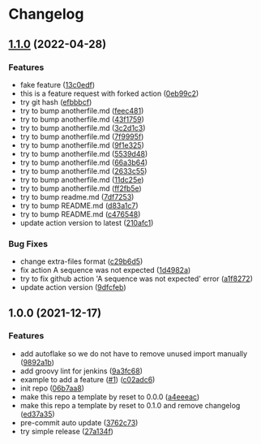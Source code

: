 # Changelog

## [1.1.0](https://github.com/goatwu1993/example-python-repo/compare/v1.0.0...v1.1.0) (2022-04-28)


### Features

* fake feature ([13c0edf](https://github.com/goatwu1993/example-python-repo/commit/13c0edf592ed4835db874c8539d84d4f36bc2900))
* this is a feature request with forked action ([0eb99c2](https://github.com/goatwu1993/example-python-repo/commit/0eb99c2074886f9becfc36920542566940188d50))
* try git hash ([efbbbcf](https://github.com/goatwu1993/example-python-repo/commit/efbbbcfd88c49c6ee35d7ce74841e92b47920442))
* try to bump anotherfile.md ([feec481](https://github.com/goatwu1993/example-python-repo/commit/feec481a40fe489bd02d9723f2f9893b703feac4))
* try to bump anotherfile.md ([43f1759](https://github.com/goatwu1993/example-python-repo/commit/43f1759a157e6681ac84c8d2610617da7a309128))
* try to bump anotherfile.md ([3c2d1c3](https://github.com/goatwu1993/example-python-repo/commit/3c2d1c3ecc8f75d6b7b1919a2ec5d92cef44c915))
* try to bump anotherfile.md ([7f9995f](https://github.com/goatwu1993/example-python-repo/commit/7f9995f0b94a79cb8f64749c5091052f0cc68ad6))
* try to bump anotherfile.md ([9f1e325](https://github.com/goatwu1993/example-python-repo/commit/9f1e325b741e8c3ac8bbab7b91dcc2b7366d014c))
* try to bump anotherfile.md ([5539d48](https://github.com/goatwu1993/example-python-repo/commit/5539d4865b4357b90221de90a66926f6694e8f1c))
* try to bump anotherfile.md ([66a3b64](https://github.com/goatwu1993/example-python-repo/commit/66a3b64f8a2ccbebe164e80a494dddba86f0a1ce))
* try to bump anotherfile.md ([2633c55](https://github.com/goatwu1993/example-python-repo/commit/2633c552566e300b19a0cf30c0f8060840d59fc0))
* try to bump anotherfile.md ([11dc25e](https://github.com/goatwu1993/example-python-repo/commit/11dc25ebe3a66614ae3231e7f3e27c46b522e7d9))
* try to bump anotherfile.md ([ff2fb5e](https://github.com/goatwu1993/example-python-repo/commit/ff2fb5e0ce508a1d9f71263a00428625990dfa26))
* try to bump readme.md ([7df7253](https://github.com/goatwu1993/example-python-repo/commit/7df72534284252ff8135bde220066f704590e666))
* try to bump README.md ([d83a1c7](https://github.com/goatwu1993/example-python-repo/commit/d83a1c720a209adc6a069782088dfdff51cc94d6))
* try to bump README.md ([c476548](https://github.com/goatwu1993/example-python-repo/commit/c47654830e2ce9cf347c507e402adad97d932e3e))
* update action version to latest ([210afc1](https://github.com/goatwu1993/example-python-repo/commit/210afc15fea361edc2074b82691f9cb2e7b9e194))


### Bug Fixes

* change extra-files format ([c29b6d5](https://github.com/goatwu1993/example-python-repo/commit/c29b6d5f10a08f937f9aafd3134819a0546dccc3))
* fix action A sequence was not expected ([1d4982a](https://github.com/goatwu1993/example-python-repo/commit/1d4982a43fe799ddb728952b82320e3a92a942e0))
* try to fix github action 'A sequence was not expected' error ([a1f8272](https://github.com/goatwu1993/example-python-repo/commit/a1f827243155e5f978159553b9c82961cff1f741))
* update action version ([9dfcfeb](https://github.com/goatwu1993/example-python-repo/commit/9dfcfebf0b96d9f4ac572a6304c620419e236999))

## 1.0.0 (2021-12-17)


### Features

* add autoflake so we do not have to remove unused import manually ([9892a1b](https://www.github.com/goatwu1993/example-python-repo/commit/9892a1b279a12b40cbbe339f2ce9a3c75ecf9223))
* add groovy lint for jenkins ([9a3fc68](https://www.github.com/goatwu1993/example-python-repo/commit/9a3fc68f1038d499f3390ed37337376067574076))
* example to add a feature ([#1](https://www.github.com/goatwu1993/example-python-repo/issues/1)) ([c02adc6](https://www.github.com/goatwu1993/example-python-repo/commit/c02adc62af749851c2e76afbfb219171c8c7532b))
* init repo ([06b7aa8](https://www.github.com/goatwu1993/example-python-repo/commit/06b7aa8c9feae01b6be77559350c0e22360c8fdc))
* make this repo a template by reset to 0.0.0 ([a4eeeac](https://www.github.com/goatwu1993/example-python-repo/commit/a4eeeac12516b46565cf54179e0718e707ccec98))
* make this repo a template by reset to 0.1.0 and remove changelog ([ed37a35](https://www.github.com/goatwu1993/example-python-repo/commit/ed37a357b85fbc372f14fac5c03160c8584294f3))
* pre-commit auto update ([3762c73](https://www.github.com/goatwu1993/example-python-repo/commit/3762c7354f9d7a5ef4ef27f3bc2c60a7669ce953))
* try simple release ([27a134f](https://www.github.com/goatwu1993/example-python-repo/commit/27a134fa8c82b57d30c4bcf08db88e1b33628a2e))
